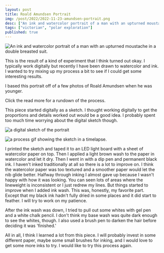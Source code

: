 ```yaml
---
layout: post
title: Roald Amundsen Portrait
img: /post/2022/2022-11-23-amundsen-portrait.png
desc: ["An ink and watercolor portrait of a man with an upturned moustache in a double breasted suit."]
tags: ["victorian", "polar exploration"]
published: true
---
```


![An ink and watercolor portrait of a man with an upturned moustache in a double breasted suit.](http://www.icefairy.net/artlog/2022-11-23-amundsen-portrait.png)

This is the result of a kind of experiment that I think turned out okay. I typically work digitally but recently I have been drawn to watercolor and ink. I wanted to try mixing up my process a bit to see if I could get some interesting results.

I based this portrait off of a few photos of Roald Amundsen when he was younger. 

Click the read more for a rundown of the process.

<!--more-->

This piece started digitally as a sketch. I thought working digitally to get the proportions and details worked out would be a good idea. I probably spent too much time worrying about the digital sketch though.

![a digital sketch of the portrait](http://www.icefairy.net/artlog/2022-11-23-amundsen-portrait-sketch.png)

![a process gif showing the sketch in a timelapse.](http://www.icefairy.net/artlog/2022-11-23-amundsen-portrait-process.gif)

I printed the sketch and taped it to an LED light board with a sheet of watercolor paper on top. Then I applied a light brown wash to the paper in watercolor and let it dry. Then I went in with a dip pen and permanent black ink. I haven't inked traditionally at all so there is a lot to improve on. I think the watercolor paper was too textured and a smoother paper would let the nib glide better. Halfway through inking I almost gave up because I wasn't happy with how it was looking. You can seen lots of areas where the lineweight is inconsistent or I just redrew my lines. But things started to improve when I added ink wash. This was, honestly, my favorite part. Except that my black ink hadn't fully dried in some places and it did start to feather. I will try to work on my patience.

After the ink wash was down, I tried to pull out some whites with gel pen and a white chalk pencil. I don't think my base wash was quite dark enough to see the whites, though. I also used a brush pen to darken the hair before deciding it was 'finished.'

All in all, I think I learned a lot from this piece. I will probably invest in some different paper, maybe some small brushes for inking, and I would love to get some more inks to try. I would like to try this process again.
